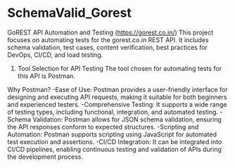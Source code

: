 # SchemaValid_Gorest

GoREST API Automation and Testing (https://gorest.co.in/)
This project focuses on automating tests for the gorest.co.in REST API. It includes schema validation, test cases, content verification, best practices for DevOps, CI/CD, and load testing.

1. Tool Selection for API Testing
The tool chosen for automating tests for this API is Postman.

Why Postman?
-Ease of Use: Postman provides a user-friendly interface for designing and executing API requests, making it suitable for both beginners and experienced testers.
-Comprehensive Testing: It supports a wide range of testing types, including functional, integration, and automated testing.
-Schema Validation: Postman allows for JSON schema validation, ensuring the API responses conform to expected structures.
-Scripting and Automation: Postman supports scripting using JavaScript for automated test execution and assertions.
-CI/CD Integration: It can be integrated into CI/CD pipelines, enabling continuous testing and validation of APIs during the development process.
